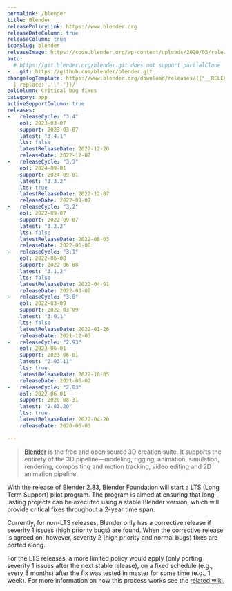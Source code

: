 ```yaml
---
permalink: /blender
title: Blender
releasePolicyLink: https://www.blender.org
releaseDateColumn: true
releaseColumn: true
iconSlug: blender
releaseImage: https://code.blender.org/wp-content/uploads/2020/05/release_cadence_4th_wall-1-1024x224.png
auto:
  # https://git.blender.org/blender.git does not support partialClone
-   git: https://github.com/blender/blender.git
changelogTemplate: https://www.blender.org/download/releases/{{"__RELEASE_CYCLE__"
  | replace:'.','-'}}/
eolColumn: Critical bug fixes
category: app
activeSupportColumn: true
releases:
-   releaseCycle: "3.4"
    eol: 2023-03-07
    support: 2023-03-07
    latest: "3.4.1"
    lts: false
    latestReleaseDate: 2022-12-20
    releaseDate: 2022-12-07
-   releaseCycle: "3.3"
    eol: 2024-09-01
    support: 2024-09-01
    latest: "3.3.2"
    lts: true
    latestReleaseDate: 2022-12-07
    releaseDate: 2022-09-07
-   releaseCycle: "3.2"
    eol: 2022-09-07
    support: 2022-09-07
    latest: "3.2.2"
    lts: false
    latestReleaseDate: 2022-08-03
    releaseDate: 2022-06-08
-   releaseCycle: "3.1"
    eol: 2022-06-08
    support: 2022-06-08
    latest: "3.1.2"
    lts: false
    latestReleaseDate: 2022-04-01
    releaseDate: 2022-03-09
-   releaseCycle: "3.0"
    eol: 2022-03-09
    support: 2022-03-09
    latest: "3.0.1"
    lts: false
    latestReleaseDate: 2022-01-26
    releaseDate: 2021-12-03
-   releaseCycle: "2.93"
    eol: 2023-06-01
    support: 2023-06-01
    latest: "2.93.11"
    lts: true
    latestReleaseDate: 2022-10-05
    releaseDate: 2021-06-02
-   releaseCycle: "2.83"
    eol: 2022-06-01
    support: 2020-08-31
    latest: "2.83.20"
    lts: true
    latestReleaseDate: 2022-04-20
    releaseDate: 2020-06-03

---
```


> [Blender](https://www.blender.org/) is the free and open source 3D creation suite. It supports the entirety of the 3D pipeline—modeling, rigging, animation, simulation, rendering, compositing and motion tracking, video editing and 2D animation pipeline.

With the release of Blender 2.83, Blender Foundation will start a LTS (Long Term Support) pilot program. The program is aimed at ensuring that long-lasting projects can be executed using a stable Blender version, which will provide critical fixes throughout a 2-year time span.

Currently, for non-LTS releases, Blender only has a corrective release if severity 1 issues (high priority bugs) are found. When the corrective release is agreed on, however, severity 2 (high priority and normal bugs) fixes are ported along.

For the LTS releases, a more limited policy would apply (only porting severity 1 issues after the next stable release), on a fixed schedule (e.g., every 3 months) after the fix was tested in master for some time (e.g., 1 week). For more information on how this process works see the [related wiki.](https://wiki.blender.org/wiki/Process/LTS)
